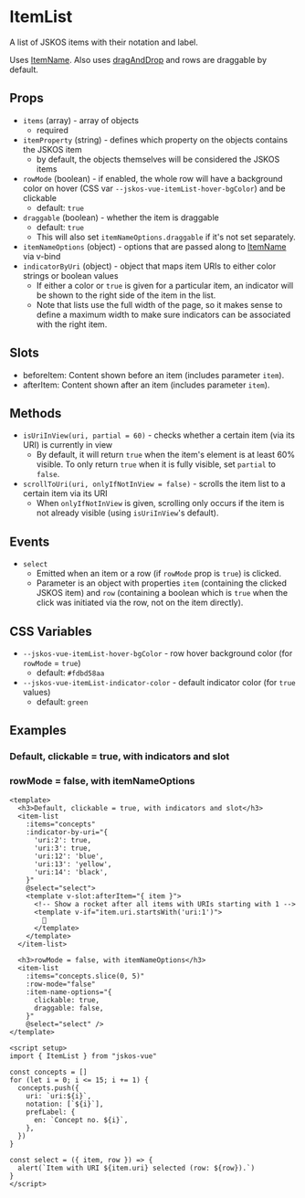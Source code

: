 # ItemList
A list of JSKOS items with their notation and label.

Uses [ItemName](./ItemName). Also uses [dragAndDrop](../utilities/dragAndDrop) and rows are draggable by default.

## Props
- `items` (array) - array of objects
  - required
- `itemProperty` (string) - defines which property on the objects contains the JSKOS item
  - by default, the objects themselves will be considered the JSKOS items
- `rowMode` (boolean) - if enabled, the whole row will have a background color on hover (CSS var `--jskos-vue-itemList-hover-bgColor`) and be clickable
  - default: `true`
- `draggable` (boolean) - whether the item is draggable
  - default: `true`
  - This will also set `itemNameOptions.draggable` if it's not set separately.
- `itemNameOptions` (object) - options that are passed along to [ItemName](./ItemName) via v-bind
- `indicatorByUri` (object) - object that maps item URIs to either color strings or boolean values
  - If either a color or `true` is given for a particular item, an indicator will be shown to the right side of the item in the list.
  - Note that lists use the full width of the page, so it makes sense to define a maximum width to make sure indicators can be associated with the right item.

## Slots
- beforeItem: Content shown before an item (includes parameter `item`).
- afterItem: Content shown after an item (includes parameter `item`).

## Methods
- `isUriInView(uri, partial = 60)` - checks whether a certain item (via its URI) is currently in view
  - By default, it will return `true` when the item's element is at least 60% visible. To only return `true` when it is fully visible, set `partial` to `false`.
- `scrollToUri(uri, onlyIfNotInView = false)` - scrolls the item list to a certain item via its URI
  - When `onlyIfNotInView` is given, scrolling only occurs if the item is not already visible (using `isUriInView`'s default).

## Events
- `select`
  - Emitted when an item or a row (if `rowMode` prop is `true`) is clicked.
  - Parameter is an object with properties `item` (containing the clicked JSKOS item) and `row` (containing a boolean which is `true` when the click was initiated via the row, not on the item directly).

## CSS Variables
- `--jskos-vue-itemList-hover-bgColor` - row hover background color (for `rowMode` = `true`)
  - default: `#fdbd58aa`
- `--jskos-vue-itemList-indicator-color` - default indicator color (for `true` values)
  - default: `green`

## Examples

<script setup>
import ItemList from "../../src/components/ItemList.vue"

const concepts = []
for (let i = 0; i <= 15; i += 1) {
  concepts.push({
    uri: `uri:${i}`,
    notation: [`${i}`],
    prefLabel: {
      en: `Concept no. ${i}`,
    },
  })
}

const select = ({ item, row }) => {
  alert(`Item with URI ${item.uri} selected (row: ${row}).`)
}
</script>

<h3>Default, clickable = true, with indicators and slot</h3>
<item-list
  :items="concepts"
  :indicator-by-uri="{
    'uri:2': true,
    'uri:3': true,
    'uri:12': 'blue',
    'uri:13': 'yellow',
    'uri:14': 'black',
  }"
  @select="select">
  <template v-slot:afterItem="{ item }">
    <!-- Show a rocket after all items with URIs starting with 1 -->
    <template v-if="item.uri.startsWith('uri:1')">
      🚀
    </template>
  </template>
</item-list>

<h3>rowMode = false, with itemNameOptions</h3>
<item-list
  :items="concepts.slice(0, 5)"
  :row-mode="false"
  :item-name-options="{
    clickable: true,
    draggable: false,
  }"
  @select="select" />

```vue
<template>
  <h3>Default, clickable = true, with indicators and slot</h3>
  <item-list
    :items="concepts"
    :indicator-by-uri="{
      'uri:2': true,
      'uri:3': true,
      'uri:12': 'blue',
      'uri:13': 'yellow',
      'uri:14': 'black',
    }"
    @select="select">
    <template v-slot:afterItem="{ item }">
      <!-- Show a rocket after all items with URIs starting with 1 -->
      <template v-if="item.uri.startsWith('uri:1')">
        🚀
      </template>
    </template>
  </item-list>

  <h3>rowMode = false, with itemNameOptions</h3>
  <item-list
    :items="concepts.slice(0, 5)"
    :row-mode="false"
    :item-name-options="{
      clickable: true,
      draggable: false,
    }"
    @select="select" />
</template>

<script setup>
import { ItemList } from "jskos-vue"

const concepts = []
for (let i = 0; i <= 15; i += 1) {
  concepts.push({
    uri: `uri:${i}`,
    notation: [`${i}`],
    prefLabel: {
      en: `Concept no. ${i}`,
    },
  })
}

const select = ({ item, row }) => {
  alert(`Item with URI ${item.uri} selected (row: ${row}).`)
}
</script>
```
